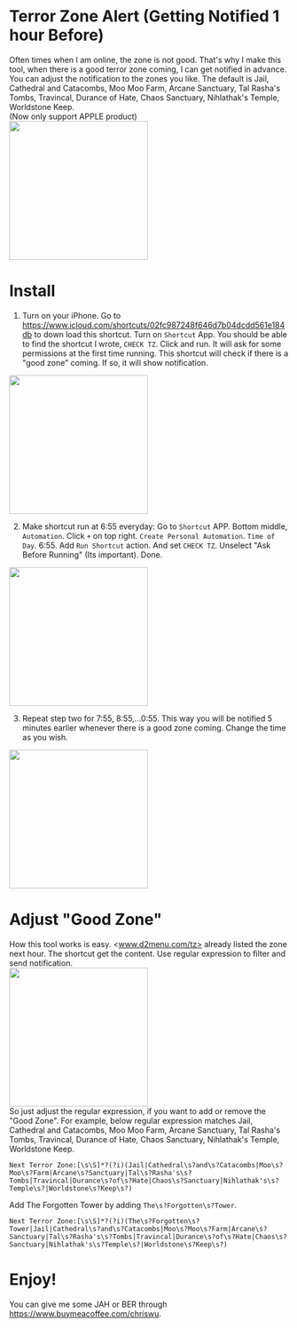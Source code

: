 # Terror Zone Alert (Getting Notified 1 hour Before)
Often times when I am online, the zone is not good. That's why I make this tool, when there is a good terror zone coming, I can get notified in advance.  
You can adjust the notification to the zones you like. The default is Jail, Cathedral and Catacombs, Moo Moo Farm, Arcane Sanctuary, Tal Rasha's Tombs, Travincal, Durance of Hate, Chaos Sanctuary, Nihlathak's Temple, Worldstone Keep.  
(Now only support APPLE product)  
<img src='notification.jpeg' width='250'>

# Install
1. Turn on your iPhone. Go to <https://www.icloud.com/shortcuts/02fc987248f646d7b04dcdd561e184db> to down load this shortcut. Turn on `Shortcut` App. You should be able to find the shortcut I wrote, `CHECK TZ`. Click and run. It will ask for some permissions at the first time running. This shortcut will check if there is a "good zone" coming. If so, it will show notification.  
<img src='get-shortcut.jpeg' width='250'>

2. Make shortcut run at 6:55 everyday: Go to `Shortcut` APP. Bottom middle, `Automation`. Click `+` on top right. `Create Personal Automation`. `Time of Day`. 6:55. Add `Run Shortcut` action. And set `CHECK TZ`. Unselect "Ask Before Running" (Its important). Done.  
<img src='automate-shortcut.jpeg' width='250'>

3. Repeat step two for 7:55, 8:55,...0:55. This way you will be notified 5 minutes earlier whenever there is a good zone coming. Change the time as you wish.  
<img src='automate-shortcut-2.jpeg' width='250'>

# Adjust "Good Zone"
How this tool works is easy. <www.d2menu.com/tz> already listed the zone next hour. The shortcut get the content. Use regular expression to filter and send notification.  
<img src='shortcut-content.jpeg' width='250'>  
So just adjust the regular expression, if you want to add or remove the "Good Zone". For example, below regular expression matches Jail, Cathedral and Catacombs, Moo Moo Farm, Arcane Sanctuary, Tal Rasha's Tombs, Travincal, Durance of Hate, Chaos Sanctuary, Nihlathak's Temple, Worldstone Keep.
```
Next Terror Zone:[\s\S]*?(?i)(Jail|Cathedral\s?and\s?Catacombs|Moo\s?Moo\s?Farm|Arcane\s?Sanctuary|Tal\s?Rasha's\s?Tombs|Travincal|Durance\s?of\s?Hate|Chaos\s?Sanctuary|Nihlathak's\s?Temple\s?|Worldstone\s?Keep\s?)
```
Add The Forgotten Tower by adding `The\s?Forgotten\s?Tower`.
```
Next Terror Zone:[\s\S]*?(?i)(The\s?Forgotten\s?Tower|Jail|Cathedral\s?and\s?Catacombs|Moo\s?Moo\s?Farm|Arcane\s?Sanctuary|Tal\s?Rasha's\s?Tombs|Travincal|Durance\s?of\s?Hate|Chaos\s?Sanctuary|Nihlathak's\s?Temple\s?|Worldstone\s?Keep\s?)
```

# Enjoy!
You can give me some JAH or BER through <https://www.buymeacoffee.com/chriswu>.
